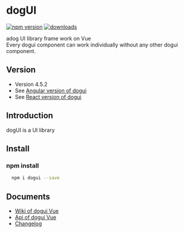 # dogUI

[![npm version](https://badge.fury.io/js/dogui.svg)](https://badge.fury.io/js/dogui)
[![downloads](https://img.shields.io/npm/dm/dogui.svg)](https://badge.fury.io/js/dogui)

adog UI library frame work on Vue  
Every dogui component can work individually without any other dogui component.

## Version

-   Version 4.5.2
-   See [Angular version of dogui](https://github.com/adogio/dogui-angular)
-   See [React version of dogui](https://github.com/adogio/dogui-react)

## Introduction

dogUI is a UI library 

## Install

### npm install

```bash
  npm i dogui --save
```

## Documents

-   [Wiki of dogui Vue](https://github.com/adogio/dogUI/wiki/Vue)
-   [Api of dogui Vue](https://github.com/adogio/dogUI/wiki/Vue-api)
-   [Changelog](https://github.com/adogio/dogUI/wiki/changelog)
